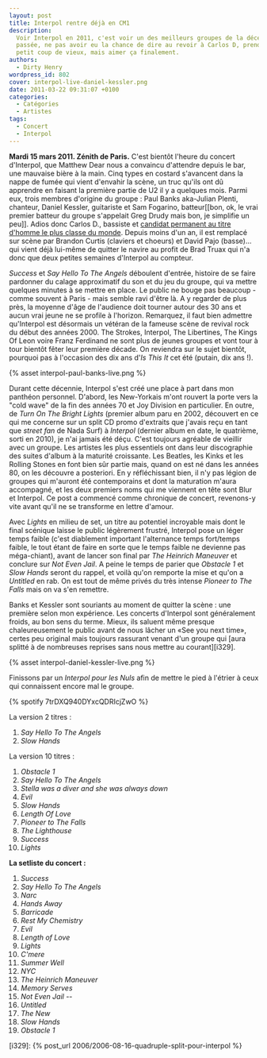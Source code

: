 ```yaml
---
layout: post
title: Interpol rentre déjà en CM1
description:
  Voir Interpol en 2011, c'est voir un des meilleurs groupes de la décennie
  passée, ne pas avoir eu la chance de dire au revoir à Carlos D, prendre un
  petit coup de vieux, mais aimer ça finalement.
authors:
  - Dirty Henry
wordpress_id: 802
cover: interpol-live-daniel-kessler.png
date: 2011-03-22 09:31:07 +0100
categories:
  - Catégories
  - Artistes
tags:
  - Concert
  - Interpol
---
```


**Mardi 15 mars 2011. Zénith de Paris.** C'est bientôt l'heure du concert
d'Interpol, que Matthew Dear nous a convaincu d'attendre depuis le bar, une
mauvaise bière à la main. Cinq types en costard s'avancent dans la nappe de
fumée qui vient d'envahir la scène, un truc qu'ils ont dû apprendre en faisant
la première partie de U2 il y a quelques mois. Parmi eux, trois membres
d'origine du groupe : Paul Banks aka-Julian Plenti, chanteur, Daniel Kessler,
guitariste et Sam Fogarino, batteur[[bon, ok, le vrai premier batteur du groupe
s'appelait Greg Drudy mais bon, je simplifie un peu]]. Adios donc Carlos D.,
bassiste et
[candidat permanent au titre d'homme le plus classe du monde](http://www.google.fr/images?q=carlos+d+interpol).
Depuis moins d'un an, il est remplacé sur scène par Brandon Curtis (claviers et
choeurs) et David Pajo (basse)… qui vient déjà lui-même de quitter le navire au
profit de Brad Truax qui n'a donc que deux petites semaines d'Interpol au
compteur.

_Success_ et _Say Hello To The Angels_ déboulent d'entrée, histoire de se faire
pardonner du calage approximatif du son et du jeu du groupe, qui va mettre
quelques minutes à se mettre en place. Le public ne bouge pas beaucoup - comme
souvent à Paris - mais semble ravi d'être là. A y regarder de plus près, la
moyenne d'âge de l'audience doit tourner autour des 30 ans et aucun vrai jeune
ne se profile à l'horizon. Remarquez, il faut bien admettre qu'Interpol est
désormais un vétéran de la fameuse scène de revival rock du début des
années 2000. The Strokes, Interpol, The Libertines, The Kings Of Leon voire
Franz Ferdinand ne sont plus de jeunes groupes et vont tour à tour bientôt fêter
leur première décade. On reviendra sur le sujet bientôt, pourquoi pas à
l'occasion des dix ans d'_Is This It_ cet été (putain, dix ans !).

{% asset interpol-paul-banks-live.png %}

Durant cette décennie, Interpol s'est créé une place à part dans mon panthéon
personnel. D'abord, les New-Yorkais m'ont rouvert la porte vers la "cold wave"
de la fin des années 70 et Joy Division en particulier. En outre, de _Turn On
The Bright Lights_ (premier album paru en 2002, découvert en ce qui me concerne
sur un split CD promo d'extraits que j'avais reçu en tant que _street fan_ de
Nada Surf) à _Interpol_ (dernier album en date, le quatrième, sorti en 2010), je
n'ai jamais été déçu. C'est toujours agréable de vieillir avec un groupe. Les
artistes les plus essentiels ont dans leur discographie des suites d'album à la
maturité croissante. Les Beatles, les Kinks et les Rolling Stones en font bien
sûr partie mais, quand on est né dans les années 80, on les découvre a
posteriori. En y réfléchissant bien, il n'y pas légion de groupes qui m'auront
été contemporains et dont la maturation m'aura accompagné, et les deux premiers
noms qui me viennent en tête sont Blur et Interpol. Ce post a commencé comme
chronique de concert, revenons-y vite avant qu'il ne se transforme en lettre
d'amour.

Avec _Lights_ en milieu de set, un titre au potentiel incroyable mais dont le
final scénique laisse le public légèrement frustré, Interpol pose un léger temps
faible (c'est diablement important l'alternance temps fort/temps faible, le tout
étant de faire en sorte que le temps faible ne devienne pas méga-chiant), avant
de lancer son final par _The Heinrich Maneuver_ et conclure sur _Not Even Jail_.
A peine le temps de parier que _Obstacle 1_ et _Slow Hands_ seront du rappel, et
voilà qu'on remporte la mise et qu'on a _Untitled_ en rab. On est tout de même
privés du très intense _Pioneer to The Falls_ mais on va s'en remettre.

Banks et Kessler sont souriants au moment de quitter la scène : une première
selon mon expérience. Les concerts d'Interpol sont généralement froids, au bon
sens du terme. Mieux, ils saluent même presque chaleureusement le public avant
de nous lâcher un «See you next time», certes peu original mais toujours
rassurant venant d'un groupe qui [aura splitté à de nombreuses reprises sans
nous mettre au courant][i329].

{% asset interpol-daniel-kessler-live.png %}

Finissons par un _Interpol pour les Nuls_ afin de mettre le pied à l'étrier à
ceux qui connaissent encore mal le groupe.

{% spotify 7trDXQ940DYxcQDRIcjZwO %}

La version 2 titres :

1. _Say Hello To The Angels_
1. _Slow Hands_

La version 10 titres :

1. _Obstacle 1_
1. _Say Hello To The Angels_
1. _Stella was a diver and she was always down_
1. _Evil_
1. _Slow Hands_
1. _Length Of Love_
1. _Pioneer to The Falls_
1. _The Lighthouse_
1. _Success_
1. _Lights_

**La setliste du concert :**

1. _Success_
1. _Say Hello To The Angels_
1. _Narc_
1. _Hands Away_
1. _Barricade_
1. _Rest My Chemistry_
1. _Evil_
1. _Length of Love_
1. _Lights_
1. _C'mere_
1. _Summer Well_
1. _NYC_
1. _The Heinrich Maneuver_
1. _Memory Serves_
1. _Not Even Jail_ --
1. _Untitled_
1. _The New_
1. _Slow Hands_
1. _Obstacle 1_

[i329]: {% post_url 2006/2006-08-16-quadruple-split-pour-interpol %}
